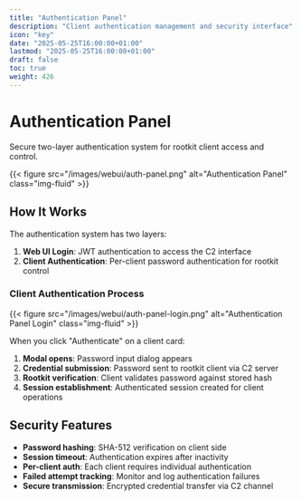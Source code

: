 ```yaml
---
title: "Authentication Panel"
description: "Client authentication management and security interface"
icon: "key"
date: "2025-05-25T16:00:00+01:00"
lastmod: "2025-05-25T16:00:00+01:00"
draft: false
toc: true
weight: 426
---
```


# Authentication Panel

Secure two-layer authentication system for rootkit client access and control.

{{< figure src="/images/webui/auth-panel.png" alt="Authentication Panel" class="img-fluid" >}}

## How It Works

The authentication system has two layers:

1. **Web UI Login**: JWT authentication to access the C2 interface
2. **Client Authentication**: Per-client password authentication for rootkit control

### Client Authentication Process

{{< figure src="/images/webui/auth-panel-login.png" alt="Authentication Panel Login" class="img-fluid" >}}

When you click "Authenticate" on a client card:

1. **Modal opens**: Password input dialog appears
2. **Credential submission**: Password sent to rootkit client via C2 server
3. **Rootkit verification**: Client validates password against stored hash
4. **Session establishment**: Authenticated session created for client operations



## Security Features

- **Password hashing**: SHA-512 verification on client side
- **Session timeout**: Authentication expires after inactivity
- **Per-client auth**: Each client requires individual authentication
- **Failed attempt tracking**: Monitor and log authentication failures
- **Secure transmission**: Encrypted credential transfer via C2 channel 